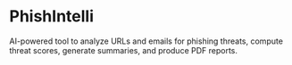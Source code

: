 # PhishIntelli
AI-powered tool to analyze URLs and emails for phishing threats, compute threat scores, generate summaries, and produce PDF reports.
